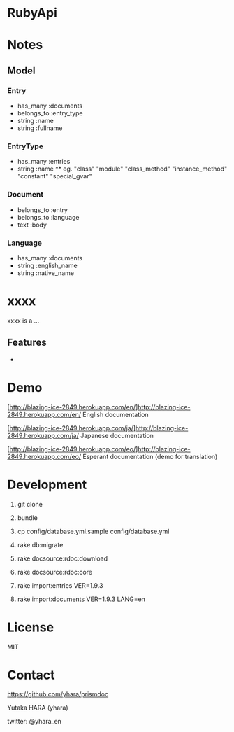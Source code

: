 RubyApi
=======


Notes
=====

Model
-----

### Entry

* has_many :documents
* belongs_to :entry_type
* string :name
* string :fullname

### EntryType

* has_many :entries
* string :name
** eg. "class" "module" "class_method" "instance_method" "constant" "special_gvar"

### Document

* belongs_to :entry 
* belongs_to :language
* text :body

### Language

* has_many :documents
* string :english_name
* string :native_name

xxxx
====

xxxx is a ...

Features
--------

* 

Demo
====

[http://blazing-ice-2849.herokuapp.com/en/]http://blazing-ice-2849.herokuapp.com/en/ English documentation

[http://blazing-ice-2849.herokuapp.com/ja/]http://blazing-ice-2849.herokuapp.com/ja/ Japanese documentation

[http://blazing-ice-2849.herokuapp.com/eo/]http://blazing-ice-2849.herokuapp.com/eo/ Esperant documentation (demo for translation)

Development
===========

1. git clone

2. bundle

2. cp config/database.yml.sample config/database.yml

3. rake db:migrate

3. rake docsource:rdoc:download

4. rake docsource:rdoc:core

5. rake import:entries VER=1.9.3

5. rake import:documents VER=1.9.3 LANG=en

License
=======

MIT

Contact
=======

https://github.com/yhara/prismdoc

Yutaka HARA (yhara)

twitter: @yhara_en
